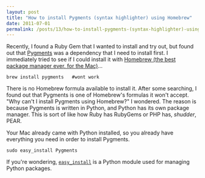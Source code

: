 ```yaml
---
layout: post
title: "How to install Pygments (syntax highlighter) using Homebrew"
date: 2011-07-01
permalink: /posts/13/how-to-install-pygments-(syntax-highlighter)-using-homebrew
---
```

Recently, I found a Ruby Gem that I wanted to install and try out, but found out that [Pygments][1] was a dependency that I need to install first. I immediately tried to see if I could install it with [Homebrew (the best package manager ever, for the Mac)][2]...

    brew install pygments   #wont work

There is no Homebrew formula available to install it. After some searching, I found out that Pygments is one of Homebrew's formulas it won't accept. "Why can't I install Pygments using Homebrew?" I wondered. The reason is because Pygments is written in Python, and Python has its own package manager. This is sort of like how Ruby has RubyGems or PHP has, *shudder*, PEAR.

Your Mac already came with Python installed, so you already have everything you need in order to install Pygments. 

    sudo easy_install Pygments

If you're wondering, [`easy_install`][3] is a Python module used for managing Python packages.

[1]: http://pygments.org/
[2]: http://mxcl.github.com/homebrew/
[3]: http://packages.python.org/distribute/easy_install.html
